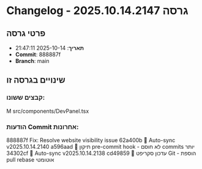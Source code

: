 # Changelog - גרסה 2025.10.14.2147

## פרטי גרסה
- **תאריך**: 2025-10-14 21:47:11
- **Commit**: 888887f
- **Branch**: main

## שינויים בגרסה זו
### קבצים ששונו:
M	src/components/DevPanel.tsx

### הודעות Commit אחרונות:
888887f Fix: Resolve website visibility issue
62a400b 🔄 Auto-sync v2025.10.14.2140
a596aad 🔧 תיקון pre-commit hook - לא חוסם commits יותר
34302cf 🔄 Auto-sync v2025.10.14.2138
cd49859 🔄 עדכון סקריפט Git - הוספת pull rebase אוטומטי
